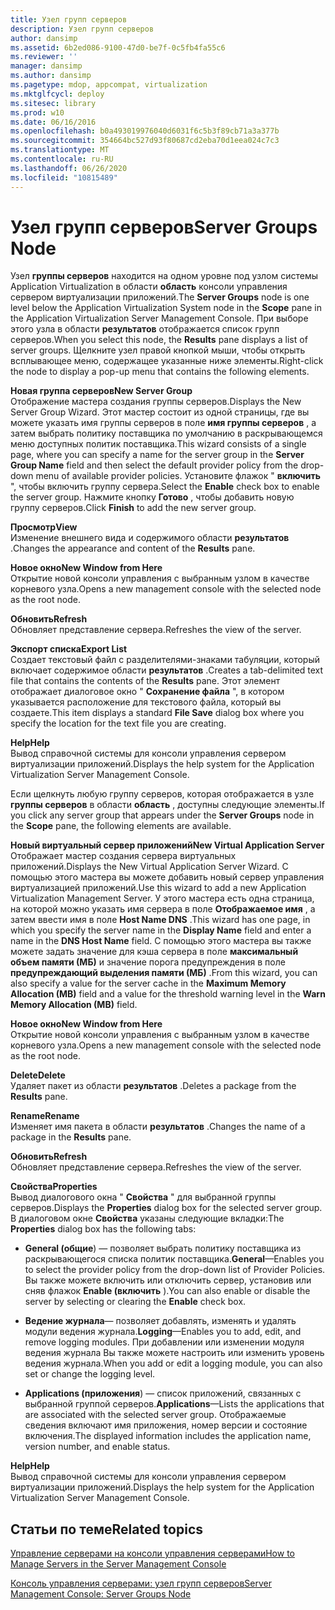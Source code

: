 ```yaml
---
title: Узел групп серверов
description: Узел групп серверов
author: dansimp
ms.assetid: 6b2ed086-9100-47d0-be7f-0c5fb4fa55c6
ms.reviewer: ''
manager: dansimp
ms.author: dansimp
ms.pagetype: mdop, appcompat, virtualization
ms.mktglfcycl: deploy
ms.sitesec: library
ms.prod: w10
ms.date: 06/16/2016
ms.openlocfilehash: b0a493019976040d6031f6c5b3f89cb71a3a377b
ms.sourcegitcommit: 354664bc527d93f80687cd2eba70d1eea024c7c3
ms.translationtype: MT
ms.contentlocale: ru-RU
ms.lasthandoff: 06/26/2020
ms.locfileid: "10815489"
---
```

# <span data-ttu-id="33aaa-103">Узел групп серверов</span><span class="sxs-lookup"><span data-stu-id="33aaa-103">Server Groups Node</span></span>


<span data-ttu-id="33aaa-104">Узел **группы серверов** находится на одном уровне под узлом системы Application Virtualization в области **область** консоли управления сервером виртуализации приложений.</span><span class="sxs-lookup"><span data-stu-id="33aaa-104">The **Server Groups** node is one level below the Application Virtualization System node in the **Scope** pane in the Application Virtualization Server Management Console.</span></span> <span data-ttu-id="33aaa-105">При выборе этого узла в области **результатов** отображается список групп серверов.</span><span class="sxs-lookup"><span data-stu-id="33aaa-105">When you select this node, the **Results** pane displays a list of server groups.</span></span> <span data-ttu-id="33aaa-106">Щелкните узел правой кнопкой мыши, чтобы открыть всплывающее меню, содержащее указанные ниже элементы.</span><span class="sxs-lookup"><span data-stu-id="33aaa-106">Right-click the node to display a pop-up menu that contains the following elements.</span></span>

<a href="" id="new-server-group"></a>**<span data-ttu-id="33aaa-107">Новая группа серверов</span><span class="sxs-lookup"><span data-stu-id="33aaa-107">New Server Group</span></span>**  
<span data-ttu-id="33aaa-108">Отображение мастера создания группы серверов.</span><span class="sxs-lookup"><span data-stu-id="33aaa-108">Displays the New Server Group Wizard.</span></span> <span data-ttu-id="33aaa-109">Этот мастер состоит из одной страницы, где вы можете указать имя группы серверов в поле **имя группы серверов** , а затем выбрать политику поставщика по умолчанию в раскрывающемся меню доступных политик поставщика.</span><span class="sxs-lookup"><span data-stu-id="33aaa-109">This wizard consists of a single page, where you can specify a name for the server group in the **Server Group Name** field and then select the default provider policy from the drop-down menu of available provider policies.</span></span> <span data-ttu-id="33aaa-110">Установите флажок " **включить** ", чтобы включить группу сервера.</span><span class="sxs-lookup"><span data-stu-id="33aaa-110">Select the **Enable** check box to enable the server group.</span></span> <span data-ttu-id="33aaa-111">Нажмите кнопку **Готово** , чтобы добавить новую группу серверов.</span><span class="sxs-lookup"><span data-stu-id="33aaa-111">Click **Finish** to add the new server group.</span></span>

<a href="" id="view"></a>**<span data-ttu-id="33aaa-112">Просмотр</span><span class="sxs-lookup"><span data-stu-id="33aaa-112">View</span></span>**  
<span data-ttu-id="33aaa-113">Изменение внешнего вида и содержимого области **результатов** .</span><span class="sxs-lookup"><span data-stu-id="33aaa-113">Changes the appearance and content of the **Results** pane.</span></span>

<a href="" id="new-window-from-here"></a>**<span data-ttu-id="33aaa-114">Новое окно</span><span class="sxs-lookup"><span data-stu-id="33aaa-114">New Window from Here</span></span>**  
<span data-ttu-id="33aaa-115">Открытие новой консоли управления с выбранным узлом в качестве корневого узла.</span><span class="sxs-lookup"><span data-stu-id="33aaa-115">Opens a new management console with the selected node as the root node.</span></span>

<a href="" id="refresh"></a>**<span data-ttu-id="33aaa-116">Обновить</span><span class="sxs-lookup"><span data-stu-id="33aaa-116">Refresh</span></span>**  
<span data-ttu-id="33aaa-117">Обновляет представление сервера.</span><span class="sxs-lookup"><span data-stu-id="33aaa-117">Refreshes the view of the server.</span></span>

<a href="" id="export-list"></a>**<span data-ttu-id="33aaa-118">Экспорт списка</span><span class="sxs-lookup"><span data-stu-id="33aaa-118">Export List</span></span>**  
<span data-ttu-id="33aaa-119">Создает текстовый файл с разделителями-знаками табуляции, который включает содержимое области **результатов** .</span><span class="sxs-lookup"><span data-stu-id="33aaa-119">Creates a tab-delimited text file that contains the contents of the **Results** pane.</span></span> <span data-ttu-id="33aaa-120">Этот элемент отображает диалоговое окно " **Сохранение файла** ", в котором указывается расположение для текстового файла, который вы создаете.</span><span class="sxs-lookup"><span data-stu-id="33aaa-120">This item displays a standard **File Save** dialog box where you specify the location for the text file you are creating.</span></span>

<a href="" id="help"></a>**<span data-ttu-id="33aaa-121">Help</span><span class="sxs-lookup"><span data-stu-id="33aaa-121">Help</span></span>**  
<span data-ttu-id="33aaa-122">Вывод справочной системы для консоли управления сервером виртуализации приложений.</span><span class="sxs-lookup"><span data-stu-id="33aaa-122">Displays the help system for the Application Virtualization Server Management Console.</span></span>

<span data-ttu-id="33aaa-123">Если щелкнуть любую группу серверов, которая отображается в узле **группы серверов** в области **область** , доступны следующие элементы.</span><span class="sxs-lookup"><span data-stu-id="33aaa-123">If you click any server group that appears under the **Server Groups** node in the **Scope** pane, the following elements are available.</span></span>

<a href="" id="new-virtual-application-server"></a>**<span data-ttu-id="33aaa-124">Новый виртуальный сервер приложений</span><span class="sxs-lookup"><span data-stu-id="33aaa-124">New Virtual Application Server</span></span>**  
<span data-ttu-id="33aaa-125">Отображает мастер создания сервера виртуальных приложений.</span><span class="sxs-lookup"><span data-stu-id="33aaa-125">Displays the New Virtual Application Server Wizard.</span></span> <span data-ttu-id="33aaa-126">С помощью этого мастера вы можете добавить новый сервер управления виртуализацией приложений.</span><span class="sxs-lookup"><span data-stu-id="33aaa-126">Use this wizard to add a new Application Virtualization Management Server.</span></span> <span data-ttu-id="33aaa-127">У этого мастера есть одна страница, на которой можно указать имя сервера в поле **Отображаемое имя** , а затем ввести имя в поле **Host Name DNS** .</span><span class="sxs-lookup"><span data-stu-id="33aaa-127">This wizard has one page, in which you specify the server name in the **Display Name** field and enter a name in the **DNS Host Name** field.</span></span> <span data-ttu-id="33aaa-128">С помощью этого мастера вы также можете задать значение для кэша сервера в поле **максимальный объем памяти (МБ)** и значение порога предупреждения в поле **предупреждающий выделения памяти (МБ)** .</span><span class="sxs-lookup"><span data-stu-id="33aaa-128">From this wizard, you can also specify a value for the server cache in the **Maximum Memory Allocation (MB)** field and a value for the threshold warning level in the **Warn Memory Allocation (MB)** field.</span></span>

<a href="" id="new-window-from-here"></a>**<span data-ttu-id="33aaa-129">Новое окно</span><span class="sxs-lookup"><span data-stu-id="33aaa-129">New Window from Here</span></span>**  
<span data-ttu-id="33aaa-130">Открытие новой консоли управления с выбранным узлом в качестве корневого узла.</span><span class="sxs-lookup"><span data-stu-id="33aaa-130">Opens a new management console with the selected node as the root node.</span></span>

<a href="" id="delete"></a>**<span data-ttu-id="33aaa-131">Delete</span><span class="sxs-lookup"><span data-stu-id="33aaa-131">Delete</span></span>**  
<span data-ttu-id="33aaa-132">Удаляет пакет из области **результатов** .</span><span class="sxs-lookup"><span data-stu-id="33aaa-132">Deletes a package from the **Results** pane.</span></span>

<a href="" id="rename"></a>**<span data-ttu-id="33aaa-133">Rename</span><span class="sxs-lookup"><span data-stu-id="33aaa-133">Rename</span></span>**  
<span data-ttu-id="33aaa-134">Изменяет имя пакета в области **результатов** .</span><span class="sxs-lookup"><span data-stu-id="33aaa-134">Changes the name of a package in the **Results** pane.</span></span>

<a href="" id="refresh"></a>**<span data-ttu-id="33aaa-135">Обновить</span><span class="sxs-lookup"><span data-stu-id="33aaa-135">Refresh</span></span>**  
<span data-ttu-id="33aaa-136">Обновляет представление сервера.</span><span class="sxs-lookup"><span data-stu-id="33aaa-136">Refreshes the view of the server.</span></span>

<a href="" id="properties"></a>**<span data-ttu-id="33aaa-137">Свойства</span><span class="sxs-lookup"><span data-stu-id="33aaa-137">Properties</span></span>**  
<span data-ttu-id="33aaa-138">Вывод диалогового окна " **Свойства** " для выбранной группы серверов.</span><span class="sxs-lookup"><span data-stu-id="33aaa-138">Displays the **Properties** dialog box for the selected server group.</span></span> <span data-ttu-id="33aaa-139">В диалоговом окне **Свойства** указаны следующие вкладки:</span><span class="sxs-lookup"><span data-stu-id="33aaa-139">The **Properties** dialog box has the following tabs:</span></span>

-   <span data-ttu-id="33aaa-140">**General (общие**) — позволяет выбрать политику поставщика из раскрывающегося списка политик поставщика.</span><span class="sxs-lookup"><span data-stu-id="33aaa-140">**General**—Enables you to select the provider policy from the drop-down list of Provider Policies.</span></span> <span data-ttu-id="33aaa-141">Вы также можете включить или отключить сервер, установив или сняв флажок **Enable (включить** ).</span><span class="sxs-lookup"><span data-stu-id="33aaa-141">You can also enable or disable the server by selecting or clearing the **Enable** check box.</span></span>

-   <span data-ttu-id="33aaa-142">**Ведение журнала**— позволяет добавлять, изменять и удалять модули ведения журнала.</span><span class="sxs-lookup"><span data-stu-id="33aaa-142">**Logging**—Enables you to add, edit, and remove logging modules.</span></span> <span data-ttu-id="33aaa-143">При добавлении или изменении модуля ведения журнала Вы также можете настроить или изменить уровень ведения журнала.</span><span class="sxs-lookup"><span data-stu-id="33aaa-143">When you add or edit a logging module, you can also set or change the logging level.</span></span>

-   <span data-ttu-id="33aaa-144">**Applications (приложения**) — список приложений, связанных с выбранной группой серверов.</span><span class="sxs-lookup"><span data-stu-id="33aaa-144">**Applications**—Lists the applications that are associated with the selected server group.</span></span> <span data-ttu-id="33aaa-145">Отображаемые сведения включают имя приложения, номер версии и состояние включения.</span><span class="sxs-lookup"><span data-stu-id="33aaa-145">The displayed information includes the application name, version number, and enable status.</span></span>

<a href="" id="help"></a>**<span data-ttu-id="33aaa-146">Help</span><span class="sxs-lookup"><span data-stu-id="33aaa-146">Help</span></span>**  
<span data-ttu-id="33aaa-147">Вывод справочной системы для консоли управления сервером виртуализации приложений.</span><span class="sxs-lookup"><span data-stu-id="33aaa-147">Displays the help system for the Application Virtualization Server Management Console.</span></span>

## <span data-ttu-id="33aaa-148">Статьи по теме</span><span class="sxs-lookup"><span data-stu-id="33aaa-148">Related topics</span></span>


[<span data-ttu-id="33aaa-149">Управление серверами на консоли управления серверами</span><span class="sxs-lookup"><span data-stu-id="33aaa-149">How to Manage Servers in the Server Management Console</span></span>](how-to-manage-servers-in-the-server-management-console.md)

[<span data-ttu-id="33aaa-150">Консоль управления серверами: узел групп серверов</span><span class="sxs-lookup"><span data-stu-id="33aaa-150">Server Management Console: Server Groups Node</span></span>](server-management-console-server-groups-node.md)

 

 





